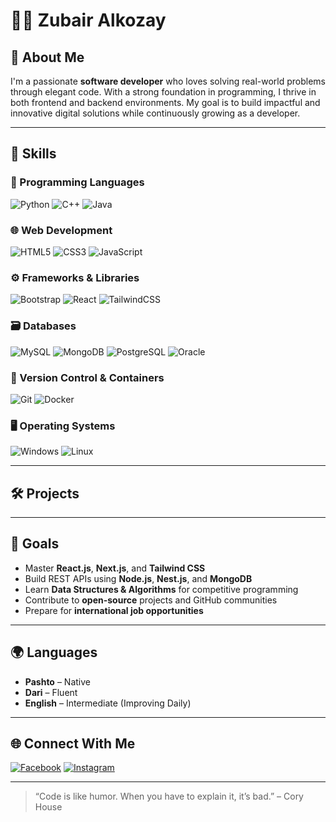 # 👨‍💻 Zubair Alkozay

## 💬 About Me

I'm a passionate **software developer** who loves solving real-world problems through elegant code. With a strong foundation in programming, I thrive in both frontend and backend environments. My goal is to build impactful and innovative digital solutions while continuously growing as a developer.

---

## 🚀 Skills

### 🧠 Programming Languages
![Python](https://img.shields.io/badge/Python-%233776AB.svg?style=flat&logo=python&logoColor=white)
![C++](https://img.shields.io/badge/C++-%2300599C.svg?style=flat&logo=c%2B%2B&logoColor=white)
![Java](https://img.shields.io/badge/Java-%23ED8B00.svg?style=flat&logo=java&logoColor=white)

### 🌐 Web Development
![HTML5](https://img.shields.io/badge/HTML5-%23E34F26.svg?style=flat&logo=html5&logoColor=white)
![CSS3](https://img.shields.io/badge/CSS3-%231572B6.svg?style=flat&logo=css3&logoColor=white)
![JavaScript](https://img.shields.io/badge/JavaScript-%23F7DF1E.svg?style=flat&logo=javascript&logoColor=black)

### ⚙️ Frameworks & Libraries
![Bootstrap](https://img.shields.io/badge/Bootstrap-%23563D7C.svg?style=flat&logo=bootstrap&logoColor=white)
![React](https://img.shields.io/badge/React-%2361DAFB.svg?style=flat&logo=react&logoColor=black)
![TailwindCSS](https://img.shields.io/badge/Tailwind_CSS-%2306B6D4.svg?style=flat&logo=tailwind-css&logoColor=white)

### 🗃️ Databases
![MySQL](https://img.shields.io/badge/MySQL-%2300f.svg?style=flat&logo=mysql&logoColor=white)
![MongoDB](https://img.shields.io/badge/MongoDB-%2347A248.svg?style=flat&logo=mongodb&logoColor=white)
![PostgreSQL](https://img.shields.io/badge/PostgreSQL-%23336791.svg?style=flat&logo=postgresql&logoColor=white)
![Oracle](https://img.shields.io/badge/Oracle-%23F80000.svg?style=flat&logo=oracle&logoColor=white)

### 🔧 Version Control & Containers
![Git](https://img.shields.io/badge/Git-%23F05032.svg?style=flat&logo=git&logoColor=white)
![Docker](https://img.shields.io/badge/Docker-%230db7ed.svg?style=flat&logo=docker&logoColor=white)

### 🖥️ Operating Systems
![Windows](https://img.shields.io/badge/Windows-0078D6?style=flat&logo=windows&logoColor=white)
![Linux](https://img.shields.io/badge/Linux-FCC624?style=flat&logo=linux&logoColor=black)

---

## 🛠️ Projects


---

## 🎯 Goals

- Master **React.js**, **Next.js**, and **Tailwind CSS**
- Build REST APIs using **Node.js**, **Nest.js**, and **MongoDB**
- Learn **Data Structures & Algorithms** for competitive programming
- Contribute to **open-source** projects and GitHub communities
- Prepare for **international job opportunities**

---

## 🌍 Languages

- **Pashto** – Native  
- **Dari** – Fluent  
- **English** – Intermediate (Improving Daily)

---

## 🌐 Connect With Me

[![Facebook](https://img.shields.io/badge/Facebook-%231877F2.svg?style=flat&logo=facebook&logoColor=white)](https://www.facebook.com/profile.php?id=61551244795227)
[![Instagram](https://img.shields.io/badge/Instagram-%23E4405F.svg?style=flat&logo=instagram&logoColor=white)](https://instagram.com/alkozayzubair001?utm_source=qr&igshid=MzNlNGNkZWQ4Mg%3D%3D)

---

> “Code is like humor. When you have to explain it, it’s bad.” – Cory House

